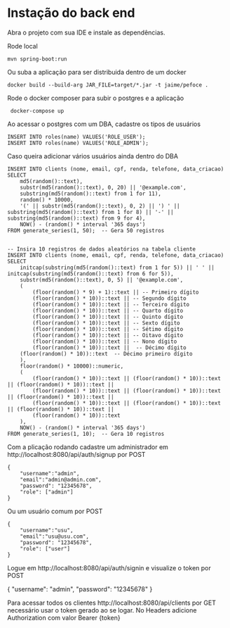 
# Instação do back end

Abra o projeto com sua IDE e instale as dependências.


Rode local

```
mvn spring-boot:run
```
Ou suba a aplicação para ser distribuida dentro de um docker

```
docker build --build-arg JAR_FILE=target/*.jar -t jaime/pefoce .
```

Rode o docker composer para subir o postgres e a aplicação

```
 docker-compose up     
```

Ao acessar o postgres com um DBA, cadastre os tipos de usuários


```
INSERT INTO roles(name) VALUES('ROLE_USER');
INSERT INTO roles(name) VALUES('ROLE_ADMIN');
```

Caso queira adicionar vários usuários ainda dentro do DBA

```
INSERT INTO clients (nome, email, cpf, renda, telefone, data_criacao)
SELECT
    md5(random()::text),
    substr(md5(random()::text), 0, 20) || '@example.com',
    substring(md5(random()::text) from 1 for 11),
    random() * 10000,
    '(' || substr(md5(random()::text), 0, 2) || ') ' || substring(md5(random()::text) from 1 for 8) || '-' || substring(md5(random()::text) from 9 for 4),
    NOW() - (random() * interval '365 days')
FROM generate_series(1, 50);  -- Gera 50 registros


-- Insira 10 registros de dados aleatórios na tabela cliente
INSERT INTO clients (nome, email, cpf, renda, telefone, data_criacao)
SELECT
    initcap(substring(md5(random()::text) from 1 for 5)) || ' ' || initcap(substring(md5(random()::text) from 6 for 5)),
    substr(md5(random()::text), 0, 5) || '@example.com',
    (
        (floor(random() * 9) + 1)::text || -- Primeiro dígito
        (floor(random() * 10))::text || -- Segundo dígito
        (floor(random() * 10))::text || -- Terceiro dígito
        (floor(random() * 10))::text || -- Quarto dígito
        (floor(random() * 10))::text || -- Quinto dígito
        (floor(random() * 10))::text || -- Sexto dígito
        (floor(random() * 10))::text || -- Sétimo dígito
        (floor(random() * 10))::text || -- Oitavo dígito
        (floor(random() * 10))::text || -- Nono dígito
        (floor(random() * 10))::text ||  -- Décimo dígito
 	(floor(random() * 10))::text  -- Décimo primeiro dígito
    ),
    floor(random() * 10000)::numeric,
    (
        (floor(random() * 10))::text || (floor(random() * 10))::text || (floor(random() * 10))::text ||
        (floor(random() * 10))::text || (floor(random() * 10))::text || (floor(random() * 10))::text ||
        (floor(random() * 10))::text || (floor(random() * 10))::text || (floor(random() * 10))::text ||
        (floor(random() * 10))::text
    ),
    NOW() - (random() * interval '365 days')
FROM generate_series(1, 10);  -- Gera 10 registros
```

Com a plicação rodando cadastre um administrador em http://localhost:8080/api/auth/signup por POST

```
{
    "username":"admin",
    "email":"admin@admin.com",
    "password": "12345678",
    "role": ["admin"]
}
```

Ou um usuário comum por POST


```
{
    "username":"usu",
    "email":"usu@usu.com",
    "password": "12345678",
    "role": ["user"]
}
```

Logue em http://localhost:8080/api/auth/signin e visualize o token por POST

{
"username": "admin",
"password": "12345678"
}

Para acessar todos os clientes http://localhost:8080/api/clients por GET necessário usar o token gerado ao se logar. No Headers adicione Authorization com valor Bearer {token}


